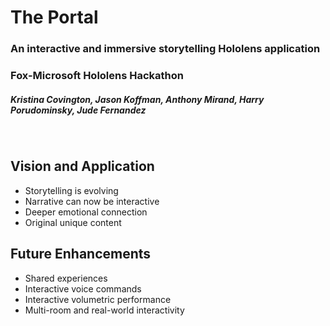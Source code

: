 # The Portal

### An interactive and immersive storytelling Hololens application 
### Fox-Microsoft Hololens Hackathon

##### Kristina Covington, Jason Koffman, Anthony Mirand, Harry Porudominsky, Jude Fernandez

<br>

## Vision and Application

- Storytelling is evolving
- Narrative can now be interactive
- Deeper emotional connection
- Original unique content

## Future Enhancements

- Shared experiences
- Interactive voice commands
- Interactive volumetric performance
- Multi-room and real-world interactivity
